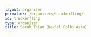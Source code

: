 ```yaml
---
layout: organizer
permalink: /organizers/truckerfling/
id: truckerfling
type: organizer
title: Sarah Thiam（DevRel Folks Asia）
---
```

